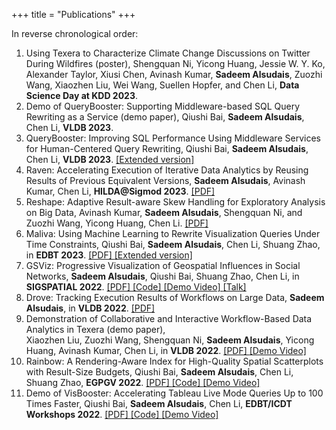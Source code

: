 +++
title = "Publications"
+++

<div class="publications">
In reverse chronological order:

1. Using Texera to Characterize Climate Change Discussions on Twitter During Wildfires (poster), Shengquan Ni, Yicong Huang, Jessie W. Y. Ko, Alexander Taylor, Xiusi Chen, Avinash Kumar, **Sadeem Alsudais**, Zuozhi Wang, Xiaozhen Liu, Wei Wang, Suellen Hopfer, and Chen Li, **Data Science Day at KDD 2023**.
2. Demo of QueryBooster: Supporting Middleware-based SQL Query Rewriting as a Service (demo paper), Qiushi Bai, **Sadeem Alsudais**, Chen Li, **VLDB 2023**.
3. QueryBooster: Improving SQL Performance Using Middleware Services for Human-Centered Query Rewriting, Qiushi Bai, **Sadeem Alsudais**, Chen Li, **VLDB 2023**. [ [Extended version] ](https://arxiv.org/pdf/2305.08272.pdf)
4. Raven: Accelerating Execution of Iterative Data Analytics by Reusing Results of Previous Equivalent Versions, **Sadeem Alsudais**, Avinash Kumar, Chen Li, **HILDA@Sigmod 2023**. [ [PDF] ](https://dl.acm.org/doi/10.1145/3597465.3605219)
5. Reshape: Adaptive Result-aware Skew Handling for Exploratory Analysis on Big Data, Avinash Kumar, **Sadeem Alsudais**, Shengquan Ni, and Zuozhi Wang, Yicong Huang, Chen Li. [ [PDF] ](https://arxiv.org/pdf/2208.13143.pdf)
6. Maliva: Using Machine Learning to Rewrite Visualization Queries Under Time Constraints, Qiushi Bai, **Sadeem Alsudais**, Chen Li, Shuang Zhao, in **EDBT 2023**. [ [PDF] ](https://openproceedings.org/2023/conf/edbt/paper-194.pdf) [ [Extended version] ](https://arxiv.org/pdf/2112.00182.pdf)
7. GSViz: Progressive Visualization of Geospatial Influences in Social Networks, **Sadeem Alsudais**, Qiushi Bai, Shuang Zhao, Chen Li, in **SIGSPATIAL 2022**. [ [PDF] ](https://dl.acm.org/doi/abs/10.1145/3557915.3560983) [ [Code] ](https://github.com/sadeemsaleh/gsviz) [ [Demo Video] ](https://www.youtube.com/watch?v=3HGBog984dw) [ [Talk] ](https://www.youtube.com/watch?v=0ZTdz0zrnww)
8. Drove: Tracking Execution Results of Workflows on Large Data, **Sadeem Alsudais**, in **VLDB 2022**. [ [PDF] ](https://ceur-ws.org/Vol-3186/paper_10.pdf)
9. Demonstration of Collaborative and Interactive Workflow-Based Data Analytics in Texera (demo paper),   
   Xiaozhen Liu, Zuozhi Wang, Shengquan Ni, **Sadeem Alsudais**, Yicong Huang, Avinash Kumar, Chen Li, in **VLDB 2022**. [ [PDF] ](https://www.vldb.org/pvldb/vol15/p3738-liu.pdf) [ [Demo Video] ](https://youtu.be/2gfPUZNsoBs)
10. Rainbow: A Rendering-Aware Index for High-Quality Spatial Scatterplots with Result-Size Budgets, Qiushi Bai, **Sadeem Alsudais**, Chen Li, Shuang Zhao, **EGPGV 2022**. [ [PDF] ](https://diglib.eg.org/bitstream/handle/10.2312/pgv20221060/001-005.pdf?sequence=1&isAllowed=y) [ [Code] ](https://github.com/ISG-ICS/rainbow) [ [Demo Video] ](https://www.youtube.com/watch?v=UjuPc0FTjck)
11. Demo of VisBooster: Accelerating Tableau Live Mode Queries Up to 100 Times Faster, Qiushi Bai, **Sadeem Alsudais**, Chen Li, **EDBT/ICDT Workshops 2022**. [ [PDF] ](https://ceur-ws.org/Vol-3135/bigvis_short5.pdf) [ [Code] ](https://github.com/ISG-ICS/VisBooster) [ [Demo Video] ](https://www.youtube.com/watch?v=TsO6EaRzrb4)
</div>